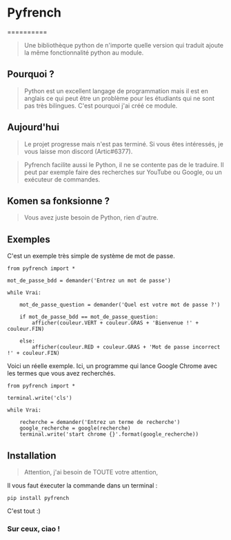 # Pyfrench
==========

> Une bibliothèque python de n'importe quelle version qui traduit ajoute la même fonctionnalité python au module.

## Pourquoi ?

> Python est un excellent langage de programmation mais il est en anglais ce qui peut être un problème pour les étudiants qui ne sont pas très bilingues.
> C'est pourquoi j'ai créé ce module.

## Aujourd'hui

> Le projet progresse mais n'est pas terminé.
> Si vous êtes intéressés, je vous laisse mon discord (Artic#6377).

> Pyfrench facilite aussi le Python, il ne se contente pas de le traduire.
> Il peut par exemple faire des recherches sur YouTube ou Google, ou un exécuteur de commandes.

## Komen sa fonksionne ?

> Vous avez juste besoin de Python, rien d'autre.

## Exemples

C'est un exemple très simple de système de mot de passe.

```
from pyfrench import *

mot_de_passe_bdd = demander('Entrez un mot de passe')

while Vrai:

    mot_de_passe_question = demander('Quel est votre mot de passe ?')

    if mot_de_passe_bdd == mot_de_passe_question:
        afficher(couleur.VERT + couleur.GRAS + 'Bienvenue !' + couleur.FIN)

    else:
        afficher(couleur.RED + couleur.GRAS + 'Mot de passe incorrect !' + couleur.FIN)
```

Voici un réelle exemple.
Ici, un programme qui lance Google Chrome avec les termes que vous avez recherchés.

```
from pyfrench import *

terminal.write('cls')

while Vrai:

    recherche = demander('Entrez un terme de recherche')
    google_recherche = google(recherche)
    terminal.write('start chrome {}'.format(google_recherche))

```

## Installation

> Attention, j'ai besoin de TOUTE votre attention,

Il vous faut éxecuter la commande dans un terminal :

```
pip install pyfrench
```

C'est tout :)

### Sur ceux, ciao !